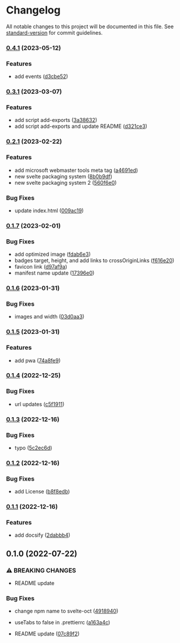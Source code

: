 # Changelog

All notable changes to this project will be documented in this file. See [standard-version](https://github.com/conventional-changelog/standard-version) for commit guidelines.

### [0.4.1](https://github.com/shinokada/svelte-oct/compare/v0.3.1...v0.4.1) (2023-05-12)

### Features

- add events ([d3cbe52](https://github.com/shinokada/svelte-oct/commit/d3cbe524904dcb6e4457f679ca0db059a2c52ae9))

### [0.3.1](https://github.com/shinokada/svelte-oct/compare/v0.2.1...v0.3.1) (2023-03-07)

### Features

- add script add-exports ([3a38632](https://github.com/shinokada/svelte-oct/commit/3a38632ee4ef90c1ed46f68e2b31920358a54bab))
- add script add-exports and update README ([d321ce3](https://github.com/shinokada/svelte-oct/commit/d321ce3f625b1c8fb9ee59904d48def012309790))

### [0.2.1](https://github.com/shinokada/svelte-oct/compare/v0.1.7...v0.2.1) (2023-02-22)

### Features

- add microsoft webmaster tools meta tag ([a4691ed](https://github.com/shinokada/svelte-oct/commit/a4691ed825bcdf4fce27a1af5d3015f217767ef1))
- new svelte packaging system ([8b0b9df](https://github.com/shinokada/svelte-oct/commit/8b0b9df98cf09177b595b1dd3b348fa54c0b3fa7))
- new svelte packaging system 2 ([560f6e0](https://github.com/shinokada/svelte-oct/commit/560f6e0e954836f4a295770d4d7f72332f0e08df))

### Bug Fixes

- update index.html ([009ac19](https://github.com/shinokada/svelte-oct/commit/009ac1924fa4ef4c913fd041c81d1ba5967c7ef1))

### [0.1.7](https://github.com/shinokada/svelte-oct/compare/v0.1.6...v0.1.7) (2023-02-01)

### Bug Fixes

- add optimized image ([fdab6e3](https://github.com/shinokada/svelte-oct/commit/fdab6e3d02efe6f2abfe8acb3a8fe501358439e4))
- badges target, height, and add links to crossOriginLinks ([f616e20](https://github.com/shinokada/svelte-oct/commit/f616e20a1d95efd66709b0d9f98e729299471194))
- favicon link ([d97af9a](https://github.com/shinokada/svelte-oct/commit/d97af9a8325473b173fe34cddae557bc26af1490))
- manifest name update ([17396e0](https://github.com/shinokada/svelte-oct/commit/17396e03069bd04324d18b22d89ef388950f5b48))

### [0.1.6](https://github.com/shinokada/svelte-oct/compare/v0.1.5...v0.1.6) (2023-01-31)

### Bug Fixes

- images and width ([03d0aa3](https://github.com/shinokada/svelte-oct/commit/03d0aa3dde0459bd45550ba58efb8a64f45a8bb4))

### [0.1.5](https://github.com/shinokada/svelte-oct/compare/v0.1.4...v0.1.5) (2023-01-31)

### Features

- add pwa ([74a8fe9](https://github.com/shinokada/svelte-oct/commit/74a8fe9c740b099cd46b164a54afda2db019d93b))

### [0.1.4](https://github.com/shinokada/svelte-oct/compare/v0.1.3...v0.1.4) (2022-12-25)

### Bug Fixes

- url updates ([c5f1911](https://github.com/shinokada/svelte-oct/commit/c5f19114bb33fabb6c8b1f84ceceb9263c70648e))

### [0.1.3](https://github.com/shinokada/svelte-oct/compare/v0.1.2...v0.1.3) (2022-12-16)

### Bug Fixes

- typo ([5c2ec6d](https://github.com/shinokada/svelte-oct/commit/5c2ec6dd8e33f45101ef18616ef6d17d2c773f13))

### [0.1.2](https://github.com/shinokada/svelte-oct/compare/v0.1.1...v0.1.2) (2022-12-16)

### Bug Fixes

- add License ([b8f8edb](https://github.com/shinokada/svelte-oct/commit/b8f8edb90993abae40ae68847c8664ad7e55f81e))

### [0.1.1](https://github.com/shinokada/svelte-oct/compare/v0.1.0...v0.1.1) (2022-12-16)

### Features

- add docsify ([2dabbb4](https://github.com/shinokada/svelte-oct/commit/2dabbb4e2b00e4724cd5369519682274da76ae7c))

## 0.1.0 (2022-07-22)

### ⚠ BREAKING CHANGES

- README update

### Bug Fixes

- change npm name to svelte-oct ([4918940](https://github.com/shinokada/svelte-oct/commit/491894069883aa286ee39b07056c596a030138d3))
- useTabs to false in .prettierrc ([a163a4c](https://github.com/shinokada/svelte-oct/commit/a163a4cf50d512d69801f0571d7c331ee00844f7))

- README update ([07c89f2](https://github.com/shinokada/svelte-oct/commit/07c89f2d0cb95937b09c310d279ea196afe2e309))
